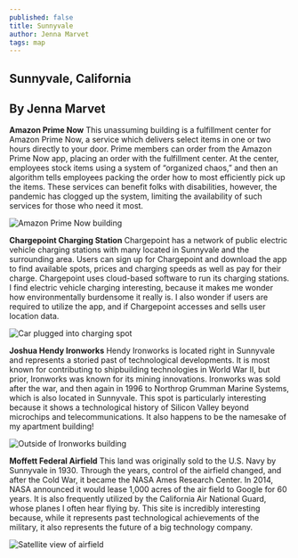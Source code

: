 ```yaml
---
published: false
title: Sunnyvale
author: Jenna Marvet
tags: map
---
```

## Sunnyvale, California
## By Jenna Marvet

**Amazon Prime Now**
This unassuming building is a fulfillment center for Amazon Prime Now, a service which delivers select items in one or two hours directly to your door. Prime members can order from the Amazon Prime Now app, placing an order with the fulfillment center. At the center, employees stock items using a system of “organized chaos,” and then an algorithm tells employees packing the order how to most efficiently pick up the items. These services can benefit folks with disabilities, however, the pandemic has clogged up the system, limiting the availability of such services for those who need it most.

![Amazon Prime Now building](https://cdn.businessyab.com/assets/uploads/0485d59ceded6f833f85d68aac9af3fb_-united-states-california-santa-clara-county-sunnyvale-commercial-street-222-amazon-prime-now.jpg)

**Chargepoint Charging Station**
Chargepoint has a network of public electric vehicle charging stations with many located in Sunnyvale and the surrounding area. Users can sign up for Chargepoint and download the app to find available spots, prices and charging speeds as well as pay for their charge. Chargepoint uses cloud-based software to run its charging stations. I find electric vehicle charging interesting, because it makes me wonder how environmentally burdensome it really is. I also wonder if users are required to utilize the app, and if Chargepoint accesses and sells user location data.

![Car plugged into charging spot](https://photos.plugshare.com/photos/166000.jpg)

**Joshua Hendy Ironworks**
Hendy Ironworks is located right in Sunnyvale and represents a storied past of technological developments. It is most known for contributing to shipbuilding technologies in World War II, but prior, Ironworks was known for its mining innovations. Ironworks was sold after the war, and then again in 1996 to Northrop Grumman Marine Systems, which is also located in Sunnyvale. This spot is particularly interesting because it shows a technological history of Silicon Valley beyond microchips and telecommunications. It also happens to be the namesake of my apartment building!

![Outside of Ironworks building](https://upload.wikimedia.org/wikipedia/commons/0/06/Joshua_Hendy_Iron_Works_museum.jpg)

**Moffett Federal Airfield**
This land was originally sold to the U.S. Navy by Sunnyvale in 1930. Through the years, control of the airfield changed, and after the Cold War, it became the NASA Ames Research Center. In 2014, NASA announced it would lease 1,000 acres of the air field to Google for 60 years. It is also frequently utilized by the California Air National Guard, whose planes I often hear flying by. This site is incredibly interesting because, while it represents past technological achievements of the military, it also represents the future of a big technology company.

![Satellite view of airfield](https://upload.wikimedia.org/wikipedia/commons/2/2e/Kluft-photo-Moffett-Federal-Airfield-Oct-2008-Img_1911.jpg)
